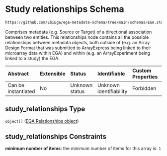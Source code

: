 # Study relationships Schema

```txt
https://github.com/EbiEga/ega-metadata-schema/tree/main/schemas/EGA.study.json#/properties/study_relationships
```

Comprises metadata (e.g. Source or Target) of a directional association between two entities. This relationships node contains all the possible relationships between metadata objects, both outside of (e.g. an Array Design Format that was submitted to ArrayExpress being linked to their microarray data within EGA) and within (e.g. an ArrayExperiment being linked to a study) the EGA.

| Abstract            | Extensible | Status         | Identifiable            | Custom Properties | Additional Properties | Access Restrictions | Defined In                                                      |
| :------------------ | :--------- | :------------- | :---------------------- | :---------------- | :-------------------- | :------------------ | :-------------------------------------------------------------- |
| Can be instantiated | No         | Unknown status | Unknown identifiability | Forbidden         | Forbidden             | none                | [EGA.study.json*](../out/EGA.study.json "open original schema") |

## study_relationships Type

`object[]` ([EGA Relationships object](ega-12-definitions-ega-relationships-object.md))

## study_relationships Constraints

**minimum number of items**: the minimum number of items for this array is: `1`
